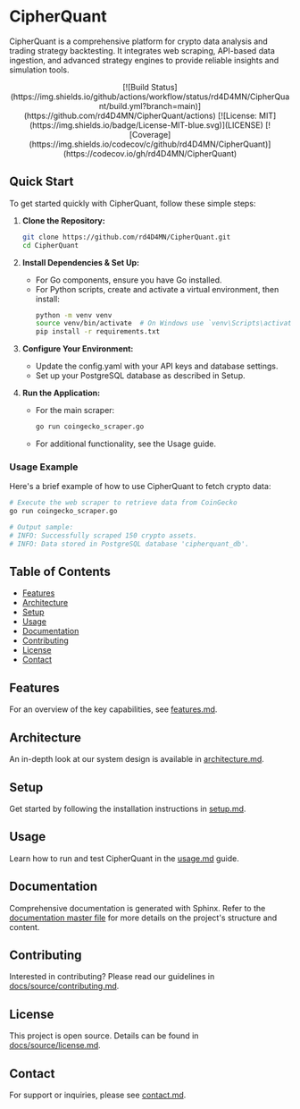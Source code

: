 <!-- Project Logo (optional) -->
<!-- <p align="center">
  <img src="https://raw.githubusercontent.com/rd4D4MN/CipherQuant/main/assets/logo.png" alt="CipherQuant Logo" width="200">
</p> -->

# CipherQuant

CipherQuant is a comprehensive platform for crypto data analysis and trading strategy backtesting. It integrates web scraping, API-based data ingestion, and advanced strategy engines to provide reliable insights and simulation tools.

<!-- Badges -->
<p align="center">
  [![Build Status](https://img.shields.io/github/actions/workflow/status/rd4D4MN/CipherQuant/build.yml?branch=main)](https://github.com/rd4D4MN/CipherQuant/actions)
  [![License: MIT](https://img.shields.io/badge/License-MIT-blue.svg)](LICENSE)
  [![Coverage](https://img.shields.io/codecov/c/github/rd4D4MN/CipherQuant)](https://codecov.io/gh/rd4D4MN/CipherQuant)
</p>

<!-- Additional Context: Live Demo or Resource Links -->
<!-- <p align="center">
  <a href="https://cipherquant.example.com" target="_blank">Live Demo</a> •
  <a href="https://docs.cipherquant.example.com" target="_blank">Documentation</a>
</p> -->

## Quick Start

To get started quickly with CipherQuant, follow these simple steps:

1. **Clone the Repository:**
   ```bash
   git clone https://github.com/rd4D4MN/CipherQuant.git
   cd CipherQuant
   ```

2. **Install Dependencies & Set Up:**
   - For Go components, ensure you have Go installed.
   - For Python scripts, create and activate a virtual environment, then install:
     ```bash
     python -m venv venv
     source venv/bin/activate  # On Windows use `venv\Scripts\activate`
     pip install -r requirements.txt
     ```

3. **Configure Your Environment:**
   - Update the config.yaml with your API keys and database settings.
   - Set up your PostgreSQL database as described in Setup.

4. **Run the Application:**
   - For the main scraper:
     ```bash
     go run coingecko_scraper.go
     ```
   - For additional functionality, see the Usage guide.

### Usage Example
Here's a brief example of how to use CipherQuant to fetch crypto data:

```python
# Execute the web scraper to retrieve data from CoinGecko
go run coingecko_scraper.go

# Output sample:
# INFO: Successfully scraped 150 crypto assets.
# INFO: Data stored in PostgreSQL database 'cipherquant_db'.
```

## **Table of Contents**
- [Features](#features)
- [Architecture](#architecture)
- [Setup](#setup)
- [Usage](#usage)
- [Documentation](#documentation)
- [Contributing](#contributing)
- [License](#license)
- [Contact](#contact)

## Features
For an overview of the key capabilities, see [features.md](docs/source/features.md).

## Architecture
An in-depth look at our system design is available in [architecture.md](docs/source/architecture.md).

## Setup
Get started by following the installation instructions in [setup.md](docs/source/setup.md).

## Usage
Learn how to run and test CipherQuant in the [usage.md](docs/source/usage.md) guide.

## Documentation
Comprehensive documentation is generated with Sphinx. Refer to the [documentation master file](docs/source/index.rst) for more details on the project's structure and content.

## Contributing
Interested in contributing? Please read our guidelines in [docs/source/contributing.md](docs/source/contributing.md).

## License
This project is open source. Details can be found in [docs/source/license.md](docs/source/license.md).

## Contact
For support or inquiries, please see [contact.md](docs/source/contact.md).
